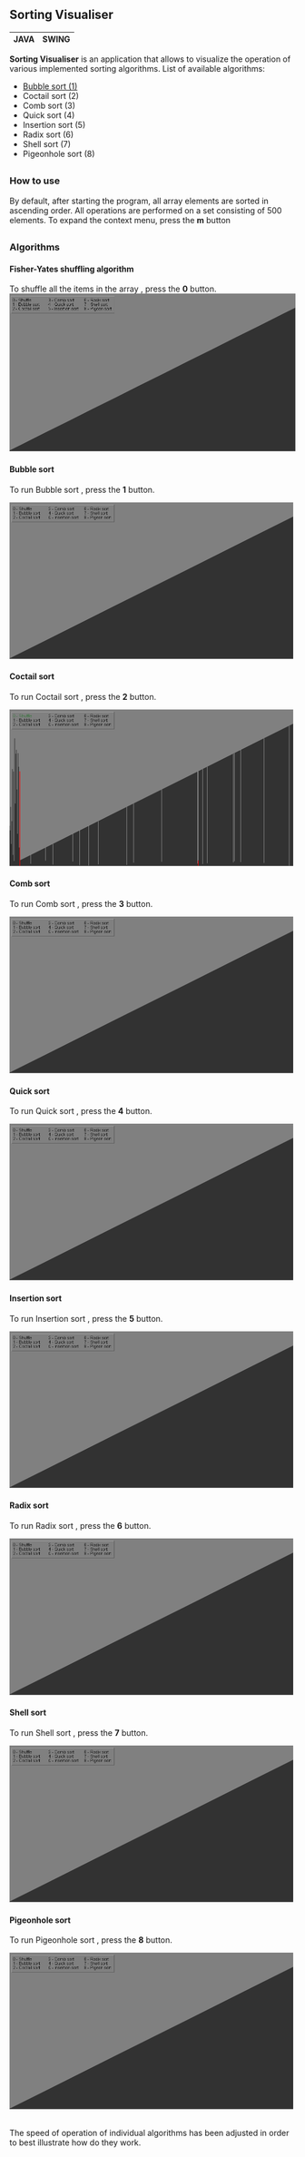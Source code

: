 ## Sorting Visualiser
| JAVA | SWING |
|--|--|

**Sorting Visualiser**  is an application that allows to visualize the operation of various implemented sorting algorithms.
List of available algorithms:

 - [Bubble sort (1)](####%20Bubble%20sort)
 - Coctail sort (2)
 - Comb sort (3)
 - Quick sort (4)
 - Insertion sort (5)
 - Radix sort (6)
 - Shell sort (7)
 - Pigeonhole sort (8)

##
### How to use
By default, after starting the program, all array elements are sorted in ascending order. All operations are performed on a set consisting of 500 elements.
To expand the context menu, press the **m** button
##
### Algorithms
#### Fisher-Yates shuffling algorithm
To shuffle all the items in the array , press the **0** button.
![shuffling](https://github.com/DKrakowczyk/SortingVisualiser/blob/master/_screenshots/shuffle.gif?raw=true)
#### Bubble sort
To run Bubble sort , press the **1** button.

![bubble sort](https://github.com/DKrakowczyk/SortingVisualiser/blob/master/_screenshots/bubbleSort.gif?raw=true)
#### Coctail sort
To run Coctail sort , press the **2** button.

![Coctail sort](https://github.com/DKrakowczyk/SortingVisualiser/blob/master/_screenshots/coctailSort.gif?raw=true)
#### Comb sort
To run Comb sort , press the **3** button.

![Comb sort](https://github.com/DKrakowczyk/SortingVisualiser/blob/master/_screenshots/combSort.gif?raw=true)
#### Quick sort
To run Quick sort , press the **4** button.

![Quick sort](https://github.com/DKrakowczyk/SortingVisualiser/blob/master/_screenshots/quickSort.gif?raw=true)
#### Insertion sort
To run Insertion sort , press the **5** button.

![Insertion sort](https://github.com/DKrakowczyk/SortingVisualiser/blob/master/_screenshots/insertionSort.gif?raw=true)
#### Radix sort
To run Radix sort , press the **6** button.

![Radix sort](https://github.com/DKrakowczyk/SortingVisualiser/blob/master/_screenshots/radixSort.gif?raw=true)
#### Shell sort
To run Shell sort , press the **7** button.

![Shell sort](https://github.com/DKrakowczyk/SortingVisualiser/blob/master/_screenshots/shellSort.gif?raw=true)
#### Pigeonhole sort
To run Pigeonhole sort , press the **8** button.

![Pigeonhole sort](https://github.com/DKrakowczyk/SortingVisualiser/blob/master/_screenshots/pigeonSort.gif?raw=true)
##
  
The speed of operation of individual algorithms has been adjusted in order to best illustrate how do they work.
